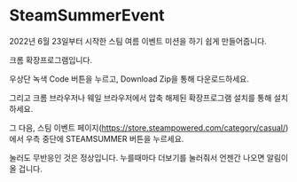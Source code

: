 # SteamSummerEvent
2022년 6월 23일부터 시작한 스팀 여름 이벤트 미션을 하기 쉽게 만들어줍니다.


크롬 확장프로그램입니다.


우상단 녹색 Code 버튼을 누르고, Download Zip을 통해 다운로드하세요.


그리고 크롬 브라우저나 웨일 브라우저에서 압축 해제된 확장프로그램 설치를 통해 설치하세요.


그 다음, 스팀 이벤트 페이지(https://store.steampowered.com/category/casual/) 에서 우측 중단에 STEAMSUMMER 버튼을 누르세요.


눌러도 무반응인 것은 정상입니다. 누를때마다 더보기를 눌러줘서 언젠간 나오면 알림이 올 겁니다.